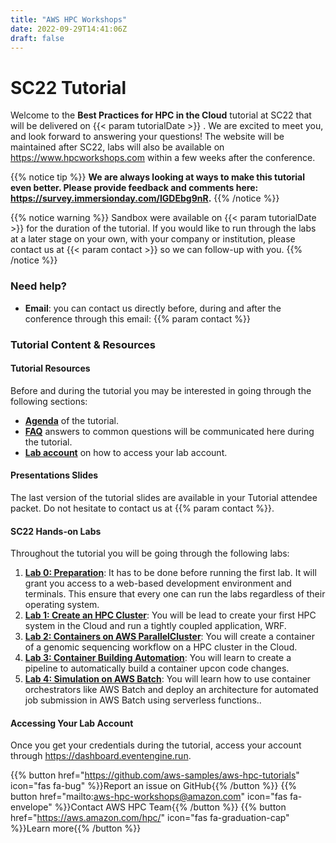 ```yaml
---
title: "AWS HPC Workshops"
date: 2022-09-29T14:41:06Z
draft: false
---
```


# SC22 Tutorial

Welcome to the **Best Practices for HPC in the Cloud** tutorial at SC22 that will be delivered on {{< param tutorialDate >}} . We are excited to meet you, and look forward to answering your questions!
The website will be maintained after SC22, labs will also be available on https://www.hpcworkshops.com within a few weeks after the conference.

{{% notice tip %}}
**We are always looking at ways to make this tutorial even better. Please provide feedback and comments here: https://survey.immersionday.com/IGDEbg9nR.**
{{% /notice %}}


{{% notice warning %}}
Sandbox were available on {{< param tutorialDate >}} for the duration of the tutorial. If you would like to run through the labs at a later stage on your own, with your company or institution, please contact us at {{< param contact >}} so we can follow-up with you.
{{% /notice %}}


### Need help?

- **Email**: you can contact us directly before, during and after the conference through this email: {{% param contact %}}

### Tutorial Content & Resources

#### Tutorial Resources

Before and during the tutorial you may be interested in going through the following sections:

- **[Agenda](/01-hpc-overview/00-agenda.html)** of the tutorial.
- **[FAQ](/01-hpc-overview/01-updates.md)** answers to common questions will be communicated here during the tutorial.
- **[Lab account](/02-aws-getting-started/03-access-aws.html)** on how to access your lab account.

#### Presentations Slides

The last version of the tutorial slides are available in your Tutorial attendee packet. Do not hesitate to contact us at {{% param contact %}}.

#### SC22 Hands-on Labs

Throughout the tutorial you will be going through the following labs:

1. **[Lab 0: Preparation](/01-hpc-overview/00-agenda.html)**: It has to be done before running the first lab. It will grant you access to a web-based development environment and terminals. This ensure that every one can run the labs regardless of their operating system.
2. **[Lab 1: Create an HPC Cluster](/03-hpc-aws-parallelcluster-workshop.html)**: You will be lead to create your first HPC system in the Cloud and run a tightly coupled application, WRF.
3. **[Lab 2: Containers on AWS ParallelCluster](/04-container-parallelcluster.html)**: You will create a container of a genomic sequencing workflow on a HPC cluster in the Cloud.
4. **[Lab 3: Container Building Automation](/05-cicd-pipeline.html)**: You will learn to create a pipeline to automatically build a container upcon code changes.
5. **[Lab 4: Simulation on AWS Batch](/06-batch-automation.html)**: You will learn how to use container orchestrators like AWS Batch and deploy an architecture for automated job submission in AWS Batch using serverless functions..


#### Accessing Your Lab Account
Once you get your credentials during the tutorial, access your account through https://dashboard.eventengine.run.

{{% button href="https://github.com/aws-samples/aws-hpc-tutorials" icon="fas fa-bug" %}}Report an issue on GitHub{{% /button %}}
{{% button href="mailto:aws-hpc-workshops@amazon.com" icon="fas fa-envelope" %}}Contact AWS HPC Team{{% /button %}}
{{% button href="https://aws.amazon.com/hpc/" icon="fas fa-graduation-cap" %}}Learn more{{% /button %}}

